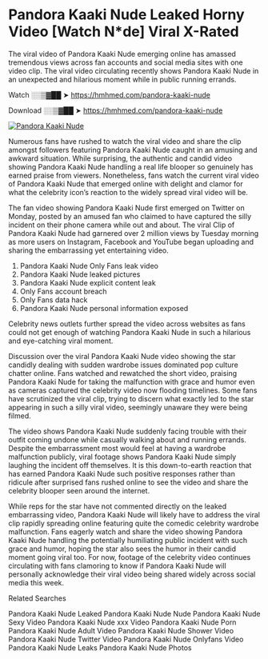 ﻿# Pandora Kaaki Nude Leaked Horny Video [Watch N*de] Viral X-Rated

The viral video of ﻿Pandora Kaaki Nude emerging online has amassed tremendous views across fan accounts and social media sites with one video clip. The viral video circulating recently shows ﻿Pandora Kaaki Nude in an unexpected and hilarious moment while in public running errands. 

Watch ░░▒▓██ ➤ https://hmhmed.com/pandora-kaaki-nude

Download ░░▒▓██ ➤ https://hmhmed.com/pandora-kaaki-nude

[![Pandora Kaaki Nude](https://i.imgur.com/dJHk4Zq.gif)](https://hmhmed.com/pandora-kaaki-nude)

Numerous fans have rushed to watch the viral video and share the clip amongst followers featuring ﻿Pandora Kaaki Nude caught in an amusing and awkward situation. While surprising, the authentic and candid video showing ﻿Pandora Kaaki Nude handling a real life blooper so genuinely has earned praise from viewers. Nonetheless, fans watch the current viral video of ﻿Pandora Kaaki Nude that emerged online with delight and clamor for what the celebrity icon’s reaction to the widely spread viral video will be.

The fan video showing ﻿Pandora Kaaki Nude first emerged on Twitter on Monday, posted by an amused fan who claimed to have captured the silly incident on their phone camera while out and about. The viral Clip of ﻿Pandora Kaaki Nude had garnered over 2 million views by Tuesday morning as more users on Instagram, Facebook and YouTube began uploading and sharing the embarrassing yet entertaining video. 

1. ﻿Pandora Kaaki Nude Only Fans leak video
2. ﻿Pandora Kaaki Nude leaked pictures
3. ﻿Pandora Kaaki Nude explicit content leak
4. Only Fans account breach
5. Only Fans data hack
6. ﻿Pandora Kaaki Nude personal information exposed

Celebrity news outlets further spread the video across websites as fans could not get enough of watching ﻿Pandora Kaaki Nude in such a hilarious and eye-catching viral moment. 

Discussion over the viral ﻿Pandora Kaaki Nude video showing the star candidly dealing with sudden wardrobe issues dominated pop culture chatter online. Fans watched and rewatched the short video, praising ﻿Pandora Kaaki Nude for taking the malfunction with grace and humor even as cameras captured the celebrity video now flooding timelines. Some fans have scrutinized the viral clip, trying to discern what exactly led to the star appearing in such a silly viral video, seemingly unaware they were being filmed.

The video shows ﻿Pandora Kaaki Nude suddenly facing trouble with their outfit coming undone while casually walking about and running errands. Despite the embarrassment most would feel at having a wardrobe malfunction publicly, viral footage shows ﻿Pandora Kaaki Nude simply laughing the incident off themselves. It is this down-to-earth reaction that has earned ﻿Pandora Kaaki Nude such positive responses rather than ridicule after surprised fans rushed online to see the video and share the celebrity blooper seen around the internet.  

While reps for the star have not commented directly on the leaked embarrassing video, ﻿Pandora Kaaki Nude will likely have to address the viral clip rapidly spreading online featuring quite the comedic celebrity wardrobe malfunction. Fans eagerly watch and share the video showing ﻿Pandora Kaaki Nude handling the potentially humiliating public incident with such grace and humor, hoping the star also sees the humor in their candid moment going viral too. For now, footage of the celebrity video continues circulating with fans clamoring to know if ﻿Pandora Kaaki Nude will personally acknowledge their viral video being shared widely across social media this week.

Related Searches

﻿Pandora Kaaki Nude Leaked
﻿Pandora Kaaki Nude Nude
﻿Pandora Kaaki Nude Sexy Video
﻿Pandora Kaaki Nude xxx Video
﻿Pandora Kaaki Nude Porn
﻿Pandora Kaaki Nude Adult Video
﻿Pandora Kaaki Nude Shower Video
﻿Pandora Kaaki Nude Twitter Video
﻿Pandora Kaaki Nude Onlyfans Video
﻿Pandora Kaaki Nude Leaks
﻿Pandora Kaaki Nude Photos